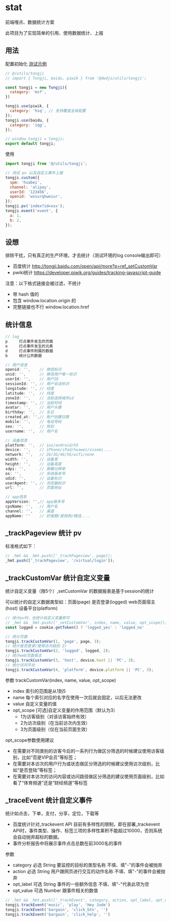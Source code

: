 # stat

前端埋点、数据统计方案

此项目为了实现简单的引用、使用数据统计、上报

## 用法

配置初始化 [测试示例](./examples)

```js
// @/utils/tongji
// import { Tongji, baidu, piwik } from '@dwdjs/utils/tongji';

const tongji = new Tongji({
  category: 'msf',
})

tongji.use(piwik, {
  category: 'hsq', // 支持覆盖全局配置
});
tongji.use(baidu, {
  category: 'iqg',
});

// window.tongji = tongji;
export default tongji;
```

使用

```js
import tongji from '@/utils/tongji';

// 测试 pv 以及自定义事件上报
tongji.custom({
  spm: 'huabei',
  channel: 'alipay',
  userId: '123456',
  openid: 'wxsurqhweiur',
});
tongji.pv('index?id=xxx');
tongji.event('event', {
  a: 1,
  b: 2,
});
```

## 设想

排除干扰，只有真正的生产环境，才去统计（测试环境的log console输出即可）

- 百度统计   http://tongji.baidu.com/open/api/more?p=ref_setCustomVar
- pwiki统计 https://developer.piwik.org/guides/tracking-javascript-guide

注意：以下格式链接会被过滤，不统计

- 带 hash 值的
- 包含 window.location.origin 的
- 完整链接也不行 window.location.href

## 统计信息

```js
// log
p     打点事件发生的页面
e     打点事件发生的元素
d     打点事件附属的数据
b     统计公共数据

// 用户信息
openid: '',    // 微信标识
unid: '',      // 微信用户唯一标识
userId: '',    // 用户ID
sessionId: '', // 用户会话标识
longitude: '', // 经度
latitude: '',  // 纬度
zoneId: '',    // 当前选择城市id
timestamp: '', // 当前时间
avatar: '',    // 用户头像
birthday: '',  // 生日
created_at: '',// 账户创建日期
mobile: '',    // 电话号码
sex: '',       // 性别
username: '',  // 用户名

// 设备信息
platform: '',  // ios/android/h5
device: '',    // iPhone/iPad/huawei/xiaomi....
network: '',   // 2G/3G/4G/5G/wifi/none
width: '',     // 设备宽
height: '',    // 设备高度
sdpi: '',      // 屏幕分辨率
os: '',        // 系统版本号
udid: '',      // 设备标识
userAgent: '', // 浏览器标识
url: '',       // 页面地址

// app信息
appVersion: '',// app版本号
cpsName: '',   // 用户名
channel: '',   // 渠道
appName: ''    // 好食期/爱抢购/精选....
```

## _trackPageview 统计 pv

标准格式如下：

```js
// _hmt && _hmt.push(['_trackPageview', page]);
_hmt.push(['_trackPageview', '/virtual/login']);
```

## _trackCustomVar 统计自定义变量

统计自定义变量（限5个）,setCustomVar 的数据报表是基于session的统计

可以统计的自定义数据类型如：页面(page) 是否登录(logged) web页面宿主(host) 设备平台(platform)

```js
// 统计pv时，也统计自定义变量即可
// _hmt && _hmt.push(['_setCustomVar', index, name, value, opt_scope]);
const logged = cookie.getToken() ? 'logged_yes' : 'logged_no'

// 统计页面
tongji.trackCustomVar(1, 'page', page, 3);
// 统计是否登录(使用访次级别 2)
tongji.trackCustomVar(2, 'logged', logged, 2);
// 统计web页面宿主
tongji.trackCustomVar(3, 'host', device.host || 'PC', 3);
// 统计访问平台
tongji.trackCustomVar(4, 'platform', device.platform || 'PC', 3);
```

参数 trackCustomVar(index, name, value, opt_scope)

- index 索引的范围是从1到5
- name  每个索引对应的名字在使用一次后就会固定，以后无法更改
- value 自定义变量的值
- opt_scope [可选]自定义变量的作用范围（默认为3）
  - 1为访客级别（对该访客始终有效）
  - 2为访次级别（在当前访次内生效）
  - 3为页面级别（仅在当前页面生效）

opt_scope参数使用建议

- 在需要对不同类别的访客今后的一系列行为做区分筛选的时候建议使用访客级别，比如“否是VIP会员”等标签；
- 在需要对本访次的用户行为或状态做区分筛选的时候建议使用访次级别，比如“是否登陆”等标签；
- 在需要对本访次的访问内容或访问路径做区分筛选的建议使用页面级别，比如看了“体育频道”还是“财经频道”等标签

## _traceEvent 统计自定义事件

统计如点击，下单，支付，分享，定位，下载等

- 百度统计针对_trackevent API 目前有多样性的限制，即在部署_trackevent API时，事件类型、操作、标签三项的多样性乘积不能超过10000，否则系统会自动抛弃超标的数据。
- 事件分析报告中将展示事件点击总数在前3000名的事件

参数

- category 必选 String 要监控的目标的类型名称 不填、填"-"的事件会被抛弃
- action   必选 String 用户跟网页进行交互的动作名称 不填、填"-"的事件会被抛弃
- opt_label 可选 String 事件的一些额外信息 不填、填"-"代表此项为空
- opt_value 可选 Number 跟事件相关的数值

```js
// _hmt && _hmt.push(['_trackEvent', category, action, opt_label, opt_value]);
tongji.trackEvent('music', 'play', 'Hey Jude')
tongji.trackEvent('bargain', 'click_btn', '')
tongji.trackEvent('bargain', 'click_help', '')
```
